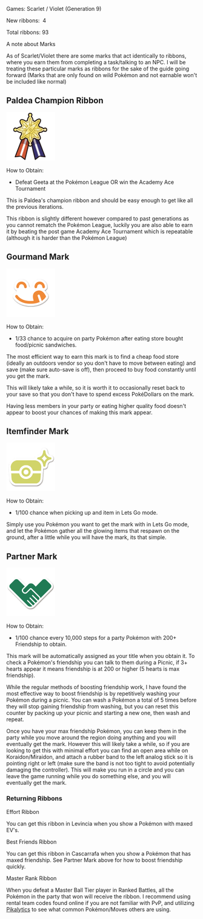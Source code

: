 Games: Scarlet / Violet (Generation 9)

New ribbons:  4

Total ribbons: 93

A note about Marks

As of Scarlet/Violet there are some marks that act identically to ribbons, where you earn them from completing a task/talking to an NPC. I will be treating these particular marks as ribbons for the sake of the guide going forward (Marks that are only found on wild Pokémon and not earnable won't be included like normal)

## Paldea Champion Ribbon

![](../pokemonimages/paldeachampionribbon.png)

How to Obtain:

-   Defeat Geeta at the Pokémon League OR win the Academy Ace Tournament


This is Paldea's champion ribbon and should be easy enough to get like all the previous iterations.

This ribbon is slightly different however compared to past generations as you cannot rematch the Pokémon League, luckily you are also able to earn it by beating the post game Academy Ace Tournament which is repeatable (although it is harder than the Pokémon League)



## Gourmand Mark

![](../pokemonimages/gourmandmark.png)

How to Obtain:

-   1/33 chance to acquire on party Pokémon after eating store bought food/picnic sandwiches.


The most efficient way to earn this mark is to find a cheap food store (ideally an outdoors vendor so you don't have to move between eating) and save (make sure auto-save is off), then proceed to buy food constantly until you get the mark.

This will likely take a while, so it is worth it to occasionally reset back to your save so that you don't have to spend excess PokéDollars on the mark.

Having less members in your party or eating higher quality food doesn't appear to boost your chances of making this mark appear.


## Itemfinder Mark

![](../pokemonimages/itemfindermark.png)


How to Obtain:

-   1/100 chance when picking up and item in Lets Go mode.


Simply use you Pokémon you want to get the mark with in Lets Go mode, and let the Pokémon gather all the glowing items that respawn on the ground, after a little while you will have the mark, its that simple.


## Partner Mark

![](../pokemonimages/partnermark.png)

How to Obtain:

-   1/100 chance every 10,000 steps for a party Pokémon with 200+ Friendship to obtain.


This mark will be automatically assigned as your title when you obtain it. To check a Pokémon's friendship you can talk to them during a Picnic, if 3+ hearts appear it means friendship is at 200 or higher (5 hearts is max friendship).

While the regular methods of boosting friendship work, I have found the most effective way to boost friendship is by repetitively washing your Pokémon during a picnic. You can wash a Pokémon a total of 5 times before they will stop gaining friendship from washing, but you can reset this counter by packing up your picnic and starting a new one, then wash and repeat.

Once you have your max friendship Pokémon, you can keep them in the party while you move around the region doing anything and you will eventually get the mark. However this will likely take a while, so if you are looking to get this with minimal effort you can find an open area while on Koraidon/Miraidon, and attach a rubber band to the left analog stick so it is pointing right or left (make sure the band is not too tight to avoid potentially damaging the controller). This will make you run in a circle and you can leave the game running while you do something else, and you will eventually get the mark.

### Returning Ribbons

Effort Ribbon

You can get this ribbon in Levincia when you show a Pokémon with maxed EV's.

Best Friends Ribbon

You can get this ribbon in Cascarrafa when you show a Pokémon that has maxed friendship. See Partner Mark above for how to boost friendship quickly.

Master Rank Ribbon

When you defeat a Master Ball Tier player in Ranked Battles, all the Pokémon in the party that won will receive the ribbon. I recommend using rental team codes found online if you are not familiar with PvP, and utilizing [Pikalytics](https://www.pikalytics.com/) to see what common Pokémon/Moves others are using.